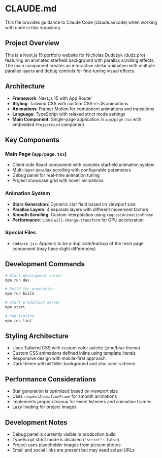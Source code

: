 # CLAUDE.md

This file provides guidance to Claude Code (claude.ai/code) when working with code in this repository.

## Project Overview

This is a Next.js 15 portfolio website for Nicholas Dudczyk (dudz.pro) featuring an animated starfield background with parallax scrolling effects. The main component creates an interactive stellar animation with multiple parallax layers and debug controls for fine-tuning visual effects.

## Architecture

- **Framework**: Next.js 15 with App Router
- **Styling**: Tailwind CSS with custom CSS-in-JS animations
- **Animations**: Framer Motion for component animations and transitions
- **Language**: TypeScript with relaxed strict mode settings
- **Main Component**: Single-page application in `app/page.tsx` with embedded `ProjectCard` component

## Key Components

### Main Page (`app/page.tsx`)
- Client-side React component with complex starfield animation system
- Multi-layer parallax scrolling with configurable parameters
- Debug panel for real-time animation tuning
- Project showcase grid with hover animations

### Animation System
- **Stars Generation**: Dynamic star field based on viewport size
- **Parallax Layers**: 4 separate layers with different movement factors
- **Smooth Scrolling**: Custom interpolation using `requestAnimationFrame`
- **Performance**: Uses `will-change-transform` for GPU acceleration

### Special Files
- `dudzpro.jsx`: Appears to be a duplicate/backup of the main page component (may have slight differences)

## Development Commands

```bash
# Start development server
npm run dev

# Build for production
npm run build

# Start production server
npm start

# Run linting
npm run lint
```

## Styling Architecture

- Uses Tailwind CSS with custom color palette (zinc/blue theme)
- Custom CSS animations defined inline using template literals
- Responsive design with mobile-first approach
- Dark theme with `#07090c` background and zinc color scheme

## Performance Considerations

- Star generation is optimized based on viewport size
- Uses `requestAnimationFrame` for smooth animations
- Implements proper cleanup for event listeners and animation frames
- Lazy loading for project images

## Development Notes

- Debug panel is currently visible in production build
- TypeScript strict mode is disabled (`"strict": false`)
- Project uses placeholder images from picsum.photos
- Email and social links are present but may need actual URLs